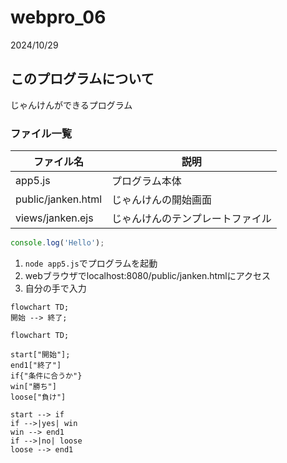 # webpro_06
2024/10/29
## このプログラムについて
じゃんけんができるプログラム
### ファイル一覧
ファイル名 | 説明
-|-
app5.js | プログラム本体
public/janken.html | じゃんけんの開始画面
views/janken.ejs | じゃんけんのテンプレートファイル

```javascript
console.log('Hello');
```

1. ```node app5.js```でプログラムを起動
1. webブラウザでlocalhost:8080/public/janken.htmlにアクセス
1. 自分の手で入力

```mermaid
flowchart TD;
開始 --> 終了;
```

```mermaid
flowchart TD;

start["開始"];
end1["終了"]
if{"条件に合うか"}
win["勝ち"]
loose["負け"]

start --> if
if -->|yes| win
win --> end1
if -->|no| loose
loose --> end1
```


